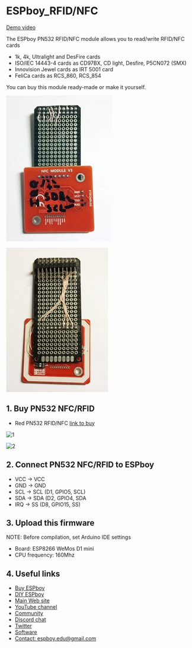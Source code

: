 # ESPboy_RFID/NFC

[Demo video](https://youtu.be/YB7mS0z7oJQ)

The ESPboy PN532 RFID/NFC module allows you to read/write RFID/NFC cards

- 1k, 4k, Ultralight and DesFire cards
- ISO/IEC 14443-4 cards as CD97BX, CD light, Desfire, P5CN072 (SMX)
- Innovision Jewel cards as IRT 5001 card
- FeliCa cards as RCS_860, RCS_854


You can buy this module ready-made or make it yourself.

![1](pics/IMG_1.jpg)

![2](pics/IMG_2.jpg)



## 1. Buy PN532 NFC/RFID

- Red PN532 RFID/NFC [link to buy](https://aliexpress.ru/wholesale?SearchText=PN532)

![1](pics/PN532_1.jpg)

![2](pics/PN532_2.jpg)



## 2. Connect PN532 NFC/RFID to ESPboy

- VCC    ->  VCC
- GND    ->  GND
- SCL    ->  SCL (D1, GPIO5, SCL)
- SDA    ->  SDA (D2, GPIO4, SDA
- IRQ    ->  SS (D8, GPIO15, SS)


## 3. Upload this firmware

NOTE: Before compilation, set Arduino IDE settings

-  Board:  ESP8266 WeMos D1 mini
-  CPU frequency: 160Mhz

## 4. Useful links

- [Buy ESPboy](https://www.tindie.com/products/23910/)
- [DIY ESPboy](https://easyeda.com/ESPboy)
- [Main Web site](https://www.espboy.com)
- [YouTube channel](https://www.youtube.com/c/ESPboy)
- [Community](https://community.espboy.com)
- [Discord chat](https://discord.gg/kXfDQpX)
- [Twitter](https://twitter.com/ESPboy_edu)
- [Software](https://github.com/ESPboy-edu)
- [Contact: espboy.edu@gmail.com](mailto:espboy.edu@gmail.com)


